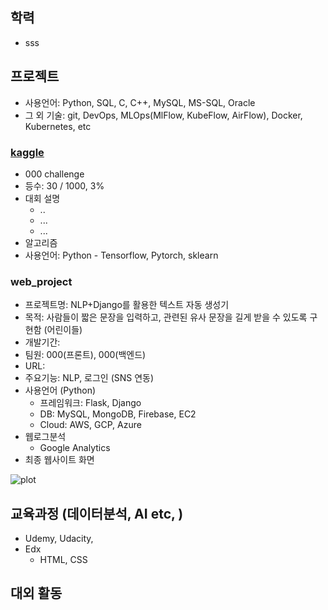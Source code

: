## 학력
- sss

## 프로젝트
- 사용언어: Python, SQL, C, C++, MySQL, MS-SQL, Oracle
- 그 외 기술: git, DevOps, MLOps(MlFlow, KubeFlow, AirFlow), Docker, Kubernetes, etc

### [kaggle](./kaggle/summary.md)
- 000 challenge
- 등수: 30 / 1000, 3%
- 대회 설명
    + ..
    + ...
    + ...
- 알고리즘
- 사용언어: Python - Tensorflow, Pytorch, sklearn

### web_project
- 프로젝트명: NLP+Django를 활용한 텍스트 자동 생성기
- 목적: 사람들이 짧은 문장을 입력하고, 관련된 유사 문장을 길게 받을 수 있도록 구현함 (어린이들) 
- 개발기간:
- 팀원: 000(프론트), 000(백엔드)
- URL: 
- 주요기능: NLP, 로그인 (SNS 연동)
- 사용언어 (Python)
    + 프레임워크: Flask, Django
    + DB: MySQL, MongoDB, Firebase, EC2
    + Cloud: AWS, GCP, Azure
- 웹로그분석
    + Google Analytics
- 최종 웹사이트 화면

![plot](./img/donwload.jpeg)

## 교육과정 (데이터분석, AI etc, )
- Udemy, Udacity, 
- Edx
    + HTML, CSS



## 대외 활동

## 